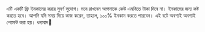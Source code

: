 এটি একটি ফ্রি ইনকামের করার সুবর্ণ সুযোগ। মনে রাখবেন আপনাকে কেউ এমনিতে টাকা দিবে না। ইনকামের জন্য কষ্ট করতে হবে। আপনি যদি সময় দিয়ে কাজ করেন, তাহলে, ১০০% ইনকাম করতে পারবেন। এই বটে অবশ্যই অবশ্যই পেমেন্ট করা হয়। ধন্যবাদ💖
